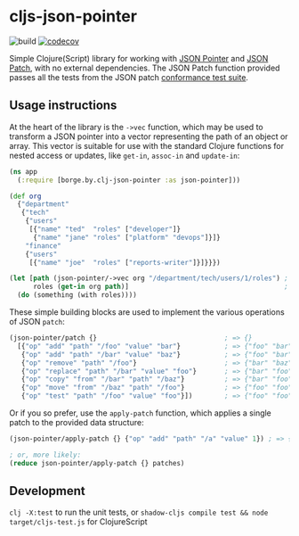 # cljs-json-pointer
![build](https://github.com/borgeby/clj-json-pointer/actions/workflows/check.yml/badge.svg)
[![codecov](https://codecov.io/github/borgeby/clj-json-pointer/branch/main/graph/badge.svg?token=0T30IGULJ2)](https://codecov.io/github/borgeby/clj-json-pointer)

Simple Clojure(Script) library for working with [JSON Pointer](https://www.rfc-editor.org/rfc/rfc6901) and 
[JSON Patch](https://datatracker.ietf.org/doc/html/rfc6902/), with no external dependencies. The JSON Patch function
provided passes all the tests from the JSON patch [conformance test suite](https://github.com/json-patch/json-patch-tests). 

## Usage instructions

At the heart of the library is the `->vec` function, which may be used to transform a JSON pointer into a vector
representing the path of an object or array. This vector is suitable for use with the standard Clojure functions for
nested access or updates, like `get-in`, `assoc-in` and `update-in`:

```clojure
(ns app
  (:require [borge.by.clj-json-pointer :as json-pointer]))

(def org
  {"department"
   {"tech"
    {"users"
     [{"name" "ted"  "roles" ["developer"]}
      {"name" "jane" "roles" ["platform" "devops"]}]}
    "finance"
    {"users"
     [{"name" "joe"  "roles" ["reports-writer"]}]}}})

(let [path (json-pointer/->vec org "/department/tech/users/1/roles") ; => ["department" "tech" 1 "users" "roles"]
      roles (get-in org path)]                                       ; => ["platform" "devops"]
  (do (something (with roles))))
```

These simple building blocks are used to implement the various operations of JSON `patch`:

```clojure
(json-pointer/patch {}                                ; => {}
  [{"op" "add" "path" "/foo" "value" "bar"}           ; => {"foo" "bar"}
   {"op" "add" "path" "/bar" "value" "baz"}           ; => {"foo" "bar" "bar" "baz}
   {"op" "remove" "path" "/foo"}                      ; => {"bar" "baz"}
   {"op" "replace" "path" "/bar" "value" "foo"}       ; => {"bar" "foo"}          
   {"op" "copy" "from" "/bar" "path" "/baz"}          ; => {"bar" "foo" "baz" "foo"}                
   {"op" "move" "from" "/baz" "path" "/foo"}          ; => {"foo" "foo"}
   {"op" "test" "path" "/foo" "value" "foo"}])        ; => {"foo" "foo"}
```

Or if you so prefer, use the `apply-patch` function, which applies a single patch to the provided data structure:

```clojure
(json-pointer/apply-patch {} {"op" "add" "path" "/a" "value" 1}) ; => {"a" 1}

; or, more likely:
(reduce json-pointer/apply-patch {} patches)
```

## Development

`clj -X:test` to run the unit tests, or `shadow-cljs compile test && node target/cljs-test.js` for ClojureScript
